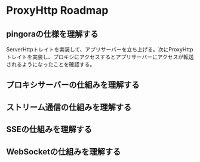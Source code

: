 # ProxyHttp Roadmap
## pingoraの仕様を理解する
ServerHttpトレイトを実装して、アプリサーバーを立ち上げる。次にProxyHttpトレイトを実装し、プロキシにアクセスするとアプリサーバーにアクセスが転送されるようになったことを確認する。

## プロキシサーバーの仕組みを理解する
## ストリーム通信の仕組みを理解する
## SSEの仕組みを理解する
## WebSocketの仕組みを理解する
